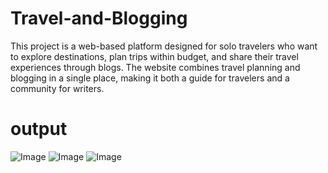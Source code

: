 # Travel-and-Blogging
This project is a web-based platform designed for solo travelers who want to explore destinations, plan trips within budget, and share their travel experiences through blogs. The website combines travel planning and blogging in a single place, making it both a guide for travelers and a community for writers.
# output
![Image](https://github.com/user-attachments/assets/82226980-472c-4b6f-83aa-e14e73ae2955)
![Image](https://github.com/user-attachments/assets/4ece9cb6-fd76-4fb2-af1f-28b2d2a1dd38)
![Image](https://github.com/user-attachments/assets/d6474f52-81a1-4bad-b7f7-5eede2af6959)
